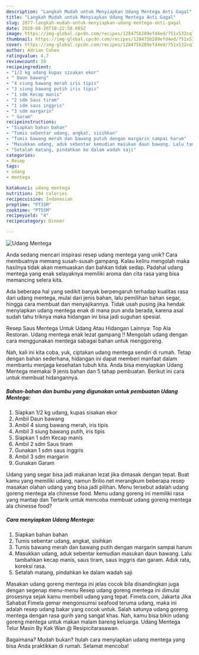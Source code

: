 ```yaml
---
description: "Langkah Mudah untuk Menyiapkan Udang Mentega Anti Gagal"
title: "Langkah Mudah untuk Menyiapkan Udang Mentega Anti Gagal"
slug: 2077-langkah-mudah-untuk-menyiapkan-udang-mentega-anti-gagal
date: 2020-08-26T10:22:58.685Z
image: https://img-global.cpcdn.com/recipes/128475b289efd4ed/751x532cq70/udang-mentega-foto-resep-utama.jpg
thumbnail: https://img-global.cpcdn.com/recipes/128475b289efd4ed/751x532cq70/udang-mentega-foto-resep-utama.jpg
cover: https://img-global.cpcdn.com/recipes/128475b289efd4ed/751x532cq70/udang-mentega-foto-resep-utama.jpg
author: Adrian Cohen
ratingvalue: 4.7
reviewcount: 10
recipeingredient:
- "1/2 kg udang kupas sisakan ekor"
- " Daun bawang"
- "4 siung bawang merah iris tipis"
- "3 siung bawang putih iris tipis"
- "1 sdm Kecap manis"
- "2 sdm Saus tiram"
- "1 sdm saus inggris"
- "3 sdm margarin"
- " Garam"
recipeinstructions:
- "Siapkan bahan bahan"
- "Tumis sebentar udang, angkat, sisihkan"
- "Tumis bawang merah dan bawang putih dengan margarin sampai harum"
- "Masukkan udang, aduk sebentar kemudian masukan daun bawang. Lalu tambahkan kecap manis, saus tiram, saus inggris dan garam. Aduk rata, koreksi rasa."
- "Setalah matang, pindahkan ke dalam wadah saji"
categories:
- Resep
tags:
- udang
- mentega

katakunci: udang mentega 
nutrition: 294 calories
recipecuisine: Indonesian
preptime: "PT35M"
cooktime: "PT55M"
recipeyield: "4"
recipecategory: Dinner

---
```



![Udang Mentega](https://img-global.cpcdn.com/recipes/128475b289efd4ed/751x532cq70/udang-mentega-foto-resep-utama.jpg)

Anda sedang mencari inspirasi resep udang mentega yang unik? Cara membuatnya memang susah-susah gampang. Kalau keliru mengolah maka hasilnya tidak akan memuaskan dan bahkan tidak sedap. Padahal udang mentega yang enak selayaknya memiliki aroma dan cita rasa yang bisa memancing selera kita.

Ada beberapa hal yang sedikit banyak berpengaruh terhadap kualitas rasa dari udang mentega, mulai dari jenis bahan, lalu pemilihan bahan segar, hingga cara membuat dan menyajikannya. Tidak usah pusing jika hendak menyiapkan udang mentega enak di mana pun anda berada, karena asal sudah tahu triknya maka hidangan ini bisa jadi suguhan spesial.

Resep Saus Mentega Untuk Udang Atau Hidangan Lainnya: Top Ala Restoran. Udang mentega enak lezat gampang !! Mengolah udang dengan cara menggunakan mentega sabagai bahan untuk menggoreng.


Nah, kali ini kita coba, yuk, ciptakan udang mentega sendiri di rumah. Tetap dengan bahan sederhana, hidangan ini dapat memberi manfaat dalam membantu menjaga kesehatan tubuh kita. Anda bisa menyiapkan Udang Mentega memakai 9 jenis bahan dan 5 tahap pembuatan. Berikut ini cara untuk membuat hidangannya.

<!--inarticleads1-->

##### Bahan-bahan dan bumbu yang digunakan untuk pembuatan Udang Mentega:

1. Siapkan 1/2 kg udang, kupas sisakan ekor
1. Ambil  Daun bawang
1. Ambil 4 siung bawang merah, iris tipis
1. Ambil 3 siung bawang putih, iris tipis
1. Siapkan 1 sdm Kecap manis
1. Ambil 2 sdm Saus tiram
1. Gunakan 1 sdm saus inggris
1. Ambil 3 sdm margarin
1. Gunakan  Garam


Udang yang segar bisa jadi makanan lezat jika dimasak dengan tepat. Buat kamu yang memiliki udang, namun Brilio.net merangkum beberapa resep masakan olahan udang yang bisa jadi pilihan. Menu tersebut adalah udang goreng mentega ala chinesse food. Menu udang goreng ini memiliki rasa yang mantap dan Tertarik untuk mencoba membuat udang goreng mentega ala chinesse food? 

<!--inarticleads2-->

##### Cara menyiapkan Udang Mentega:

1. Siapkan bahan bahan
1. Tumis sebentar udang, angkat, sisihkan
1. Tumis bawang merah dan bawang putih dengan margarin sampai harum
1. Masukkan udang, aduk sebentar kemudian masukan daun bawang. Lalu tambahkan kecap manis, saus tiram, saus inggris dan garam. Aduk rata, koreksi rasa.
1. Setalah matang, pindahkan ke dalam wadah saji


Masakan udang goreng mentega ini jelas cocok bila disandingkan juga dengan segenap menu-menu Resep udang goreng mentega ini dimulai prosesnya sejak kamu membeli udang yang tepat. Fimela.com, Jakarta Jika Sahabat Fimela gemar mengonsumsi seafood teruma udang, maka ini adalah resep udang bakar yang cocok untuk. Salah satunya udang goreng mentega dengan rasa gurih yang sangat khas. Nah, kamu bisa bikin udang goreng mentega untuk makan malam bareng keluarga. Udang Mentega Telur Masin By Kak Wan @ Resipicitarasawan. 

Bagaimana? Mudah bukan? Itulah cara menyiapkan udang mentega yang bisa Anda praktikkan di rumah. Selamat mencoba!
